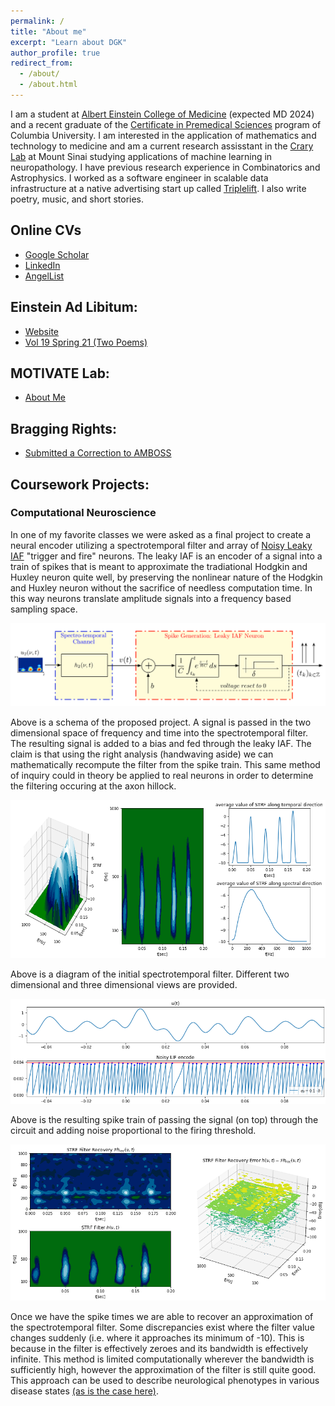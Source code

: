 ```yaml
---
permalink: /
title: "About me"
excerpt: "Learn about DGK"
author_profile: true
redirect_from: 
  - /about/
  - /about.html
---
```


I am a student at [Albert Einstein College of Medicine](https://einsteinmed.edu/) (expected MD 2024) and a recent graduate of the [Certificate in Premedical Sciences](https://gs.columbia.edu/content/postbac-premed-program) program of Columbia University. I am interested in the application of mathematics and technology to medicine and am a current research assisstant in the [Crary Lab](http://www.crarylab.org/home.html) at Mount Sinai studying applications of machine learning in neuropathology. I have previous research experience in Combinatorics and Astrophysics. I worked as a software engineer in scalable data infrastructure at a native advertising start up called [Triplelift](https://triplelift.com/). I also write poetry, music, and short stories. 

## Online CVs 
* [Google Scholar](https://scholar.google.com/citations?user=A_xgHTAAAAAJ&hl=en&oi=ao)
* [LinkedIn](https://www.linkedin.com/in/daniel-koenigsberg) 
* [AngelList](https://angel.co/daniel-koenigsberg) 

## Einstein Ad Libitum: 
* [Website](https://www.einsteinmed.edu/students/clubs/ad-libitum/default.aspx?id=15486) 
* [Vol 19 Spring 21 (Two Poems)](https://www.einsteinmed.edu/docs/Students/Clubs/Ad-libitum/ad-libitum-2021.pdf) 

## MOTIVATE Lab: 
* [About Me](https://med.nyu.edu/jaylab/team-alumni) 

## Bragging Rights: 
* [Submitted a Correction to AMBOSS](/files/AmbossProof.png)

## Coursework Projects: 

### Computational Neuroscience 

In one of my favorite classes we were asked as a final project to create a neural encoder utilizing a spectrotemporal filter and array of [Noisy Leaky IAF](https://mathematical-neuroscience.springeropen.com/articles/10.1186/2190-8567-1-7) "trigger and fire" neurons. The leaky IAF is an encoder of a signal into a train of spikes that is meant to approximate the tradiational Hodgkin and Huxley neuron quite well, by preserving the nonlinear nature of the Hodgkin and Huxley neuron without the sacrifice of needless computation time. In this way neurons translate amplitude signals into a frequency based sampling space. 

<p align="center">
  <img src="/images/CircuitEncoder.png">
</p> 

Above is a schema of the proposed project. A signal is passed in the two dimensional space of frequency and time into the spectrotemporal filter. The resulting signal is added to a bias and fed through the leaky IAF. The claim is that using the right analysis (handwaving aside) we can mathematically recompute the filter from the spike train. This same method of inquiry could in theory be applied to real neurons in order to determine the filtering occuring at the axon hillock. 

<p align="center">
  <img src="/images/STRF%20Initial%20Filter.png">
</p>

Above is a diagram of the initial spectrotemporal filter. Different two dimensional and three dimensional views are provided. 

<p align="center">
  <img src="/images/LeakyIAFEncoding.png">
</p>

Above is the resulting spike train of passing the signal (on top) through the circuit and adding noise proportional to the firing threshold. 

<p align="center">
  <img src="/images/RecoveredFilter.png">
</p>

Once we have the spike times we are able to recover an approximation of the spectrotemporal filter. Some discrepancies exist where the filter value changes suddenly (i.e. where it approaches its minimum of -10). This is because in the filter is effectively zeroes and its bandwidth is effectively infinite. This method is limited computationally wherever the bandwidth is sufficiently high, however the approximation of the filter is still quite good. This approach can be used to describe neurological phenotypes in various disease states [(as is the case here)](https://www.ncbi.nlm.nih.gov/pmc/articles/PMC2474630/). 
